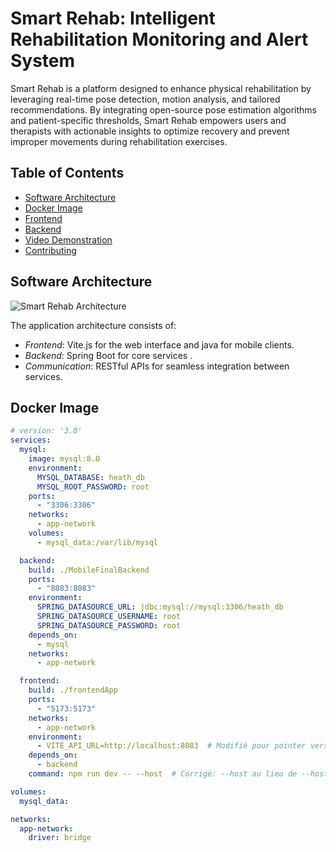 # Smart Rehab: Intelligent Rehabilitation Monitoring and Alert System

Smart Rehab is a platform designed to enhance physical rehabilitation by leveraging real-time pose detection, motion analysis, and tailored recommendations. By integrating open-source pose estimation algorithms and patient-specific thresholds, Smart Rehab empowers users and therapists with actionable insights to optimize recovery and prevent improper movements during rehabilitation exercises.

## Table of Contents

- [Software Architecture](#software-architecture)
- [Docker Image](#docker-image)
- [Frontend](#frontend)
- [Backend](#backend)
- [Video Demonstration](#video-demonstration)
- [Contributing](#contributing)

## Software Architecture

![Smart Rehab Architecture]()

The application architecture consists of:
- *Frontend*: Vite.js for the web interface and java for mobile clients.
- *Backend*: Spring Boot for core services .
- *Communication*: RESTful APIs for seamless integration between services.
## Docker Image

```yaml
# version: '3.8'
services:
  mysql:
    image: mysql:8.0
    environment:
      MYSQL_DATABASE: heath_db
      MYSQL_ROOT_PASSWORD: root
    ports:
      - "3306:3306"
    networks:
      - app-network
    volumes:
      - mysql_data:/var/lib/mysql

  backend:
    build: ./MobileFinalBackend
    ports:
      - "8083:8083"
    environment:
      SPRING_DATASOURCE_URL: jdbc:mysql://mysql:3306/heath_db
      SPRING_DATASOURCE_USERNAME: root
      SPRING_DATASOURCE_PASSWORD: root
    depends_on:
      - mysql
    networks:
      - app-network

  frontend:
    build: ./frontendApp
    ports:
      - "5173:5173"
    networks:
      - app-network
    environment:
      - VITE_API_URL=http://localhost:8083  # Modifié pour pointer vers localhost
    depends_on:
      - backend
    command: npm run dev -- --host  # Corrigé: --host au lieu de --hosts

volumes:
  mysql_data:

networks:
  app-network:
    driver: bridge
